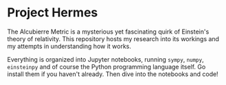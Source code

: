 # Project Hermes
The Alcubierre Metric is a mysterious yet fascinating quirk of Einstein's theory of relativity. This repository hosts my research into its workings and my attempts in understanding how it works.

Everything is organized into Jupyter notebooks, running `sympy`, `numpy`, `einsteinpy` and of course the Python programming language itself. Go install them if you haven't already. Then dive into the notebooks and code!

